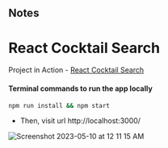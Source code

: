 ## Notes

# React Cocktail Search

Project in Action -  [React Cocktail Search](https://lucent-centaur-d6204c.netlify.app/)   

#### Terminal commands to run the app locally

```sh
npm run install && npm start
```

- Then, visit url http://localhost:3000/

![Screenshot 2023-05-10 at 12 11 15 AM](https://user-images.githubusercontent.com/2153396/284275305-206f24e8-dc01-4479-9bde-5e319068b50e.png)
 
 
